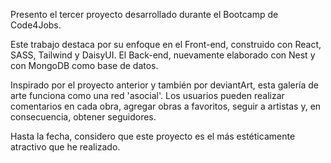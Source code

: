 Presento el tercer proyecto desarrollado durante el Bootcamp de Code4Jobs.

Este trabajo destaca por su enfoque en el Front-end, construido con React, SASS, Tailwind y DaisyUI. El Back-end, nuevamente elaborado con Nest y con MongoDB como base de datos.

Inspirado por el proyecto anterior y también por deviantArt, esta galería de arte funciona como una red 'asocial'. Los usuarios pueden realizar comentarios en cada obra, agregar obras a favoritos, seguir a artistas y, en consecuencia, obtener seguidores.

Hasta la fecha, considero que este proyecto es el más estéticamente atractivo que he realizado.

